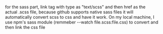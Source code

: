 for the sass part, link tag with type as "text/scss" and then href as the actual .scss file, because github supports native sass files it will automatically convert scss to css and have it work. On my local machine, I use npm's sass module (remmeber --watch file.scss:file.css) to convert and then link the css file

